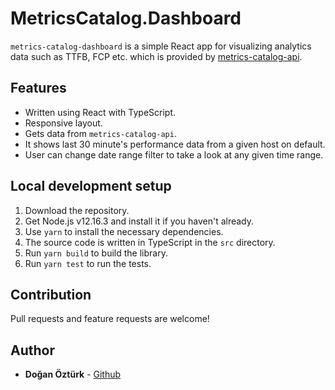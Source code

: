 # MetricsCatalog.Dashboard

`metrics-catalog-dashboard` is a simple React app for visualizing analytics data such as TTFB, FCP etc. which is provided by [metrics-catalog-api](https://metrics-catalog-api.herokuapp.com/metrics/).

## Features
- Written using React with TypeScript.
- Responsive layout.
- Gets data from `metrics-catalog-api`.
- It shows last 30 minute's performance data from a given host on default.
- User can change date range filter to take a look at any given time range.

## Local development setup
1. Download the repository.
2. Get Node.js v12.16.3 and install it if you haven't already.
3. Use ```yarn``` to install the necessary dependencies.
4. The source code is written in TypeScript in the `src` directory.
5. Run ```yarn build``` to build the library.
6. Run ```yarn test``` to run the tests.

## Contribution
Pull requests and feature requests are welcome!

## Author
* **Doğan Öztürk** - [Github](https://github.com/doganozturk)
